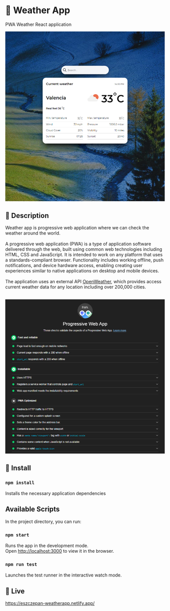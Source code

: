 # :tada: Weather App

PWA Weather React application

<p align="center">
  <img src="src/assets/weatherapp.png">
</p>

## :pencil: Description

Weather app is progressive web application where we can check the weather around the world.  
</br>
A progressive web application (PWA) is a type of application software delivered through the web, built using common web technologies including HTML, CSS and JavaScript. It is intended to work on any platform that uses a standards-compliant browser. Functionality includes working offline, push notifications, and device hardware access, enabling creating user experiences similar to native applications on desktop and mobile devices.  
</br>
The application uses an external API [OpenWeather](https://openweathermap.org/api), which provides access current weather data for any location including over 200,000 cities.  
</br>

<p align="center">
  <img src="src/assets/pwa.png">
</p>

## :construction_worker: Install

### `npm install`

Installs the necessary application dependencies

## Available Scripts

In the project directory, you can run:

### `npm start`

Runs the app in the development mode.<br />
Open [http://localhost:3000](http://localhost:3000) to view it in the browser.

### `npm run test`

Launches the test runner in the interactive watch mode.

## :movie_camera: Live

https://eszczepan-weatherapp.netlify.app/
